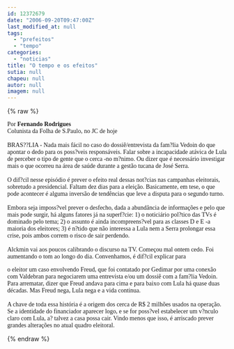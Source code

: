 ```yaml
---
id: 12372679
date: "2006-09-20T09:47:00Z"
last_modified_at: null
tags:
  - "prefeitos"
  - "tempo"
categories:
  - "noticias"
title: "O tempo e os efeitos"
sutia: null
chapeu: null
autor: null
imagem: null
---
```

{% raw %}
<p><P><FONT face=Verdana>Por <STRONG>Fernando Rodrigues<BR></STRONG>Colunista da Folha de S.Paulo, no JC de hoje<BR><BR>BRAS??LIA - Nada mais fácil no caso do dossiê/entrevista da fam?lia Vedoin do que apontar o dedo para os poss?veis responsáveis. Falar sobre a incapacidade atávica de Lula de perceber o tipo de gente que o cerca -no m?nimo. Ou dizer que é necessário investigar mais o que ocorreu na área de saúde durante a gestão tucana de José Serra. <BR><BR></FONT><FONT face=Verdana>O dif?cil nesse episódio é prever o efeito real dessas not?cias nas campanhas eleitorais, sobretudo a presidencial. Faltam dez dias para a eleição. Basicamente, em tese, o que pode acontecer é alguma inversão de tendências que leve a disputa para o segundo turno. <BR><BR>Embora seja imposs?vel prever o desfecho, dada a abundância de informações e pelo que mais pode surgir, há alguns fatores já na superf?cie: 1) o noticiário pol?tico das TVs é dominado pelo tema; 2) o assunto é ainda incompreens?vel para as classes D e E -a maioria dos eleitores; 3) é n?tido que não interessa a Lula nem a Serra prolongar essa crise, pois ambos correm o risco de sair perdendo. <BR><BR></FONT><FONT face=Verdana>Alckmin vai aos poucos calibrando o discurso na TV. Começou mal ontem cedo. Foi aumentando o tom ao longo do dia. Convenhamos, é dif?cil explicar para</p>
<p> o eleitor um caso envolvendo Freud, que foi contatado por Gedimar por uma conexão com Valdebran para negociarem uma entrevista e/ou um dossiê com a fam?lia Vedoin. Para arrematar, dizer que Freud andava para cima e para baixo com Lula há quase duas décadas. Mas Freud nega, Lula nega e a vida continua.<BR><BR></FONT><FONT face=Verdana>A chave de toda essa história é a origem dos cerca de R$ 2 milhões usados na operação. Se a identidade do financiador aparecer logo, e se for poss?vel estabelecer um v?nculo claro com Lula, a? talvez a casa possa cair. Vindo menos que isso, é arriscado prever grandes alterações no atual quadro eleitoral.</FONT></P> </p>
{% endraw %}